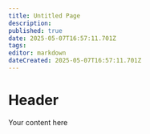 ```yaml
---
title: Untitled Page
description: 
published: true
date: 2025-05-07T16:57:11.701Z
tags: 
editor: markdown
dateCreated: 2025-05-07T16:57:11.701Z
---
```


# Header
Your content here